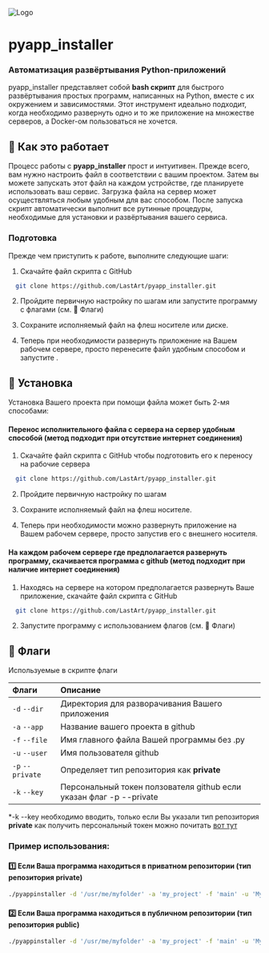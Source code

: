 ![Logo](https://i.imgur.com/h6FyoA5.png) 
# pyapp_installer
### Автоматизация развёртывания Python-приложений
pyapp_installer представляет собой **bash скрипт** для быстрого развёртывания простых программ, написанных на Python, вместе с их окружением и зависимостями. Этот инструмент идеально подходит, когда необходимо развернуть одно и то же приложение на множестве серверов, а Docker-ом пользоваться не хочется.


## 📖 Как это работает

Процесс работы с **pyapp_installer** прост и интуитивен. Прежде всего, вам нужно настроить файл в соответствии с вашим проектом. Затем вы можете запускать этот файл на каждом устройстве, где планируете использовать ваш сервис. 
Загрузка файла на сервер может осуществляться любым удобным для вас способом. После запуска скрипт автоматически выполнит все рутинные процедуры, необходимые для установки и развёртывания вашего сервиса.

### Подготовка

Прежде чем приступить к работе, выполните следующие шаги:

1. Скачайте файл скрипта с GitHub
```bash
  git clone https://github.com/LastArt/pyapp_installer.git
```
2. Пройдите первичную настройку по шагам или запустите программу с флагами (см. 🚩 Флаги)

3. Сохраните исполняемый файл на флеш носителе или диске. 

4. Теперь при необходимости развернуть приложение на Вашем рабочем сервере, просто перенесите файл удобным способом и запустите .

## 📀 Установка

Установка Вашего проекта при помощи файла может быть 2-мя способами:
#### Перенос исполнительного файла с сервера на сервер удобным способой (метод подходит при отсутствие интернет соединения)

1. Скачайте файл скрипта с GitHub чтобы подготовить его к переносу на рабочие сервера
```bash
  git clone https://github.com/LastArt/pyapp_installer.git
```
2. Пройдите первичную настройку по шагам

3. Сохраните исполняемый файл на флеш носителе. 

4. Теперь при необходимости можно развернуть приложение на Вашем рабочем сервере, просто запустив его с внешнего носителя.

#### На каждом рабочем сервере где предполагается развернуть программу, скачивается программа c github (метод подходит при наличие интернет соединения)

1. Находясь на сервере на котором предполагается развернуть Ваше приложение, скачайте файл скрипта с GitHub
```bash
  git clone https://github.com/LastArt/pyapp_installer.git
```
2. Запустите программу с использованием флагов (см. 🚩 Флаги)


## 🚩 Флаги

Используемые в скрипте флаги

| Флаги                    | Описание                                                            |
| :--------------------    | :-------------------------------------------------------------      |
| `-d` `--dir`             | Директория для разворачивания Вашего приложения                     |
| `-a` `--app`             | Название вашего проекта в github                                    |
| `-f` `--file`            | Имя главного файла Вашей программы без .py                          |
| `-u` `--user`            | Имя пользователя github                                             |
| `-p` `--private`         | Определяет тип репозитория как **private**                          |
| `-k` `--key`             | Персональный токен ползователя github если указан флаг -p --private |

*-k --key необходимо вводить, только если Вы указали тип репозитория  **private**
как получить персональный токен можно почитать [вот тут](https://docs.github.com/en/authentication/keeping-your-account-and-data-secure/managing-your-personal-access-tokens)

### Пример использования:
#### 1️⃣ Если Ваша программа находиться в приватном репозитории (тип репозитория private)
```bash
./pyappinstaller -d '/usr/me/myfolder' -a 'my_project' -f 'main' -u 'MyGithubUserName' -p  -k 'your_token'
```
#### 2️⃣ Если Ваша программа находиться в публичном репозитории (тип репозитория public)
```bash
./pyappinstaller -d '/usr/me/myfolder' -a 'my_project' -f 'main' -u 'MyGithubUserName' 
```